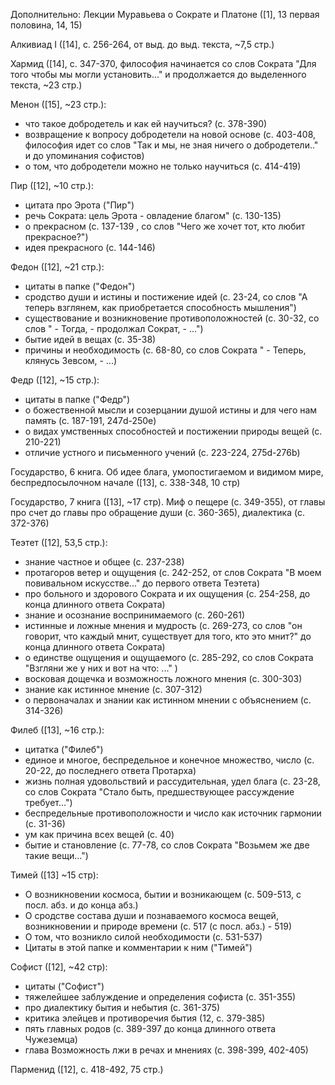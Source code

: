 Дополнительно: Лекции Муравьева о Сократе и Платоне ([1], 13 первая половина, 14, 15)

Алкивиад I ([14], с. 256-264, от выд. до выд. текста, ~7,5 стр.)

Хармид ([14], с. 347-370, философия начинается со слов Сократа "Для того чтобы мы могли установить..." и продолжается до выделенного текста, ~23 стр.)

Менон ([15], ~23 стр.): 
- что такое добродетель и как ей научиться? (с. 378-390)
- возвращение к вопросу добродетели на новой основе (с. 403-408, философия идет со слов "Так и мы, не зная ничего о добродетели.." и до упоминания софистов)
- о том, что добродетели можно не только научиться (с. 414-419)

Пир ([12], ~10 стр.):
- цитата про Эрота ("Пир")
- речь Сократа: цель Эрота - овладение благом" (с. 130-135)
- о прекрасном (с. 137-139 , со слов "Чего же хочет тот, кто любит прекрасное?")
- идея прекрасного (с. 144-146)

Федон ([12], ~21 стр.): 
- цитаты в папке ("Федон")
- сродство души и истины и постижение идей (с. 23-24, со слов "А теперь взглянем, как приобретается способность мышления")
- существование и возникновение противоположностей (с. 30-32, со слов " - Тогда, - продолжал Сократ, - ...")
- бытие идей в вещах (с. 35-38)
- причины и необходимость (с. 68-80, со слов Сократа " - Теперь, клянусь Зевсом, - ...)

Федр ([12], ~15 стр.):
- цитаты в папке ("Федр")
- о божественной мысли и созерцании душой истины и для чего нам память (с. 187-191, 247d-250e) 
- о видах умственных способностей и постижении природы вещей (с. 210-221)
- отличие устного и письменного учений (с. 223-224, 275d-276b)

Государство, 6 книга. Об идее блага, умопостигаемом и видимом мире, беспредпосылочном начале ([13], с. 338-348, 10 стр)

Государство, 7 книга ([13], ~17 стр). Миф о пещере (с. 349-355), от главы про счет до главы про обращение души (с. 360-365), диалектика (с. 372-376)

Теэтет ([12], 53,5 стр.):
- знание частное и общее (с. 237-238)
- протагоров ветер и ощущения (с. 242-252, от слов Сократа "В моем повивальном искусстве..." до первого ответа Теэтета)
- про больного и здорового Сократа и их ощущения (с. 254-258, до конца длинного ответа Сократа)
- знание и осознание воспринимаемого (с. 260-261)
- истинные и ложные мнения и мудрость (с. 269-273, со слов "он говорит, что каждый мнит, существует для того, кто это мнит?" до конца длинного ответа Сократа)
- о единстве ощущения и ощущаемого (с. 285-292, со слов Сократа "Взгляни же у них и вот на что: ..." )
- восковая дощечка и возможность ложного мнения (с. 300-303)
- знание как истинное мнение (с. 307-312)
- о первоначалах и знании как истинном мнении с объяснением (с. 314-326)

Филеб ([13], ~16 стр.): 
- цитатка ("Филеб")
- единое и многое, беспредельное и конечное множество, число (с. 20-22, до последнего ответа Протарха)
- жизнь полная удовольствий и рассудительная, удел блага (с. 23-28, со слов Сократа "Стало быть, предшествующее рассуждение требует...")
- беспредельные противоположности и число как источник гармонии (с. 31-36)
- ум как причина всех вещей (с. 40)
- бытие и становление (с. 77-78, со слов Сократа "Возьмем же две такие вещи...")

Тимей ([13] ~15 стр):  
- О возникновении космоса, бытии и возникающем (с. 509-513, с посл. абз. и до конца абз.)
- О сродстве состава души и познаваемого космоса вещей, возникновении и природе времени (с. 517 (с посл. абз.) - 519)
- О том, что возникло силой необходимости (с. 531-537)
- Цитаты в этой папке и комментарии к ним ("Тимей")

Софист ([12], ~42 стр): 
- цитаты ("Софист")
- тяжелейшее заблуждение и определения софиста (с. 351-355)
- про диалектику бытия и небытия (с. 361-375)
- критика элейцев и противоречия бытия (12, с. 379-385)
- пять главных родов (с. 389-397 до конца длинного ответа Чужеземца)  
- глава Возможность лжи в речах и мнениях (с. 398-399, 402-405)

Парменид ([12], с. 418-492, 75 стр.)

